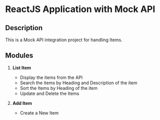 # ReactJS Application with Mock API
## Description
This is a Mock API integration project for handling Items.

## Modules

1. **List Item**
   - Display the items from the API
   - Search the items by Heading and Description of the item
   - Sort the Items by Heading of the item
   - Update and Delete the Items

2. **Add Item**
   - Create a New Item

    
     
     
     
     


